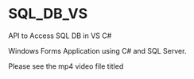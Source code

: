 # SQL_DB_VS
 API to Access SQL DB in VS C#
 
 Windows Forms Application using C# and SQL Server. 
 
 Please see the mp4 video file titled 
